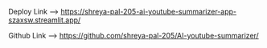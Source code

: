 Deploy Link --> https://shreya-pal-205-ai-youtube-summarizer-app-szaxsw.streamlit.app/

Github Link --> https://github.com/shreya-pal-205/AI-youtube-summarizer/
